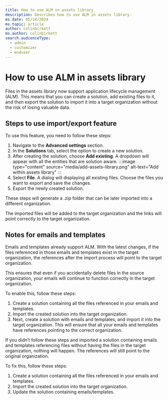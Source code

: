```yaml
---
title: How to use ALM in assets library
description: Describes how to use ALM in assets library.
ms.date: 05/14/2024
ms.topic: article
author: colinbirkett
ms.author: colinbirkett
search.audienceType: 
  - admin
  - customizer
  - enduser
---
```


# How to use ALM in assets library

Files in the assets library now support application lifecycle management (ALM). This means that you can create a solution, add existing files to it, and then export the solution to import it into a target organization without the risk of losing valuable data.

## Steps to use import/export feature

To use this feature, you need to follow these steps:

1. Navigate to the **Advanced settings** section.
1. In the **Solutions** tab, select the option to create a new solution.
1. After creating the solution, choose **Add existing**. A dropdown will appear with all the entities that are solution aware.
    :::image type="content" source="media/add-assets-library.png" alt-text="Add within assets library" :::
1. Select **File**. A dialog will displaying all existing files. Choose the files you want to export and save the changes.
1. Export the newly created solution.

These steps will generate a .zip folder that can be later imported into a different organization.

The imported files will be added to the target organization and the links will point correctly to the target organization.

## Notes for emails and templates

Emails and templates already support ALM. With the latest changes, if the files referenced in those emails and templates exist in the target organization, the references after the import process will point to the target organization.

This ensures that even if you accidentally delete files in the source organization, your emails will continue to function correctly in the target organization.

To enable this, follow these steps:

1. Create a solution containing all the files referenced in your emails and templates.
1. Import the created solution into the target organization.
1. Next, create a solution with emails and templates, and import it into the target organization. This will ensure that all your emails and templates have references pointing to the correct organization.

If you didn’t follow these steps and imported a solution containing emails and templates referencing files without having the files in the target organization, nothing will happen. The references will still point to the original organization.

To fix this, follow these steps:

1. Create a solution containing all the files referenced in your emails and templates.
1. Import the created solution into the target organization.
1. Update the solution containing emails/templates.
